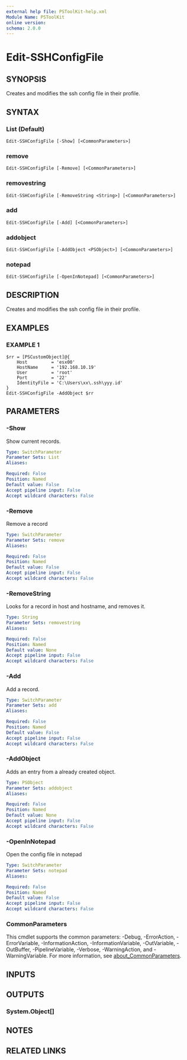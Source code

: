 ```yaml
---
external help file: PSToolKit-help.xml
Module Name: PSToolKit
online version:
schema: 2.0.0
---
```


# Edit-SSHConfigFile

## SYNOPSIS
Creates and modifies the ssh config file in their profile.

## SYNTAX

### List (Default)
```
Edit-SSHConfigFile [-Show] [<CommonParameters>]
```

### remove
```
Edit-SSHConfigFile [-Remove] [<CommonParameters>]
```

### removestring
```
Edit-SSHConfigFile [-RemoveString <String>] [<CommonParameters>]
```

### add
```
Edit-SSHConfigFile [-Add] [<CommonParameters>]
```

### addobject
```
Edit-SSHConfigFile [-AddObject <PSObject>] [<CommonParameters>]
```

### notepad
```
Edit-SSHConfigFile [-OpenInNotepad] [<CommonParameters>]
```

## DESCRIPTION
Creates and modifies the ssh config file in their profile.

## EXAMPLES

### EXAMPLE 1
```
$rr = [PSCustomObject]@{
	Host         = 'esx00'
	HostName     = '192.168.10.19'
	User         = 'root'
	Port         = '22'
	IdentityFile = 'C:\Users\xx\.ssh\yyy.id'
}
Edit-SSHConfigFile -AddObject $rr
```

## PARAMETERS

### -Show
Show current records.

```yaml
Type: SwitchParameter
Parameter Sets: List
Aliases:

Required: False
Position: Named
Default value: False
Accept pipeline input: False
Accept wildcard characters: False
```

### -Remove
Remove a record

```yaml
Type: SwitchParameter
Parameter Sets: remove
Aliases:

Required: False
Position: Named
Default value: False
Accept pipeline input: False
Accept wildcard characters: False
```

### -RemoveString
Looks for a record in host and hostname, and removes it.

```yaml
Type: String
Parameter Sets: removestring
Aliases:

Required: False
Position: Named
Default value: None
Accept pipeline input: False
Accept wildcard characters: False
```

### -Add
Add a record.

```yaml
Type: SwitchParameter
Parameter Sets: add
Aliases:

Required: False
Position: Named
Default value: False
Accept pipeline input: False
Accept wildcard characters: False
```

### -AddObject
Adds an entry from a already created object.

```yaml
Type: PSObject
Parameter Sets: addobject
Aliases:

Required: False
Position: Named
Default value: None
Accept pipeline input: False
Accept wildcard characters: False
```

### -OpenInNotepad
Open the config file in notepad

```yaml
Type: SwitchParameter
Parameter Sets: notepad
Aliases:

Required: False
Position: Named
Default value: False
Accept pipeline input: False
Accept wildcard characters: False
```

### CommonParameters
This cmdlet supports the common parameters: -Debug, -ErrorAction, -ErrorVariable, -InformationAction, -InformationVariable, -OutVariable, -OutBuffer, -PipelineVariable, -Verbose, -WarningAction, and -WarningVariable. For more information, see [about_CommonParameters](http://go.microsoft.com/fwlink/?LinkID=113216).

## INPUTS

## OUTPUTS

### System.Object[]
## NOTES

## RELATED LINKS
